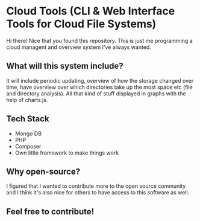 # Cloud Tools (CLI & Web Interface Tools for Cloud File Systems)
Hi there! Nice that you found this repository. This is just me programming a cloud managent and overview system I've always wanted.

## What will this system include?
It will include periodic updating, overview of how the storage changed over time, have overview over which directories take up the most space etc (file and directory analysis).
All that kind of stuff displayed in graphs with the help of charts.js.

## Tech Stack
* Mongo DB
* PHP
* Composer
* Own little framework to make things work

## Why open-source?
I figured that I wanted to contribute more to the open source community and I think it's also nice for others to have access to this software as well.

## Feel free to contribute!